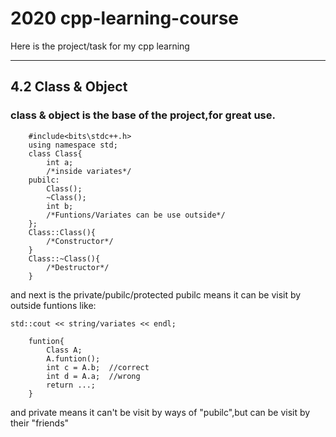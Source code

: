 
# 2020 cpp-learning-course

Here is the project/task for my cpp learning

---
## 4.2 Class & Object

### class & object is the base of the project,for great use.
```
    #include<bits\stdc++.h>
    using namespace std;
    class Class{
        int a;
        /*inside variates*/
    pubilc:
        Class();
        ~Class();
        int b;
        /*Funtions/Variates can be use outside*/
    };
    Class::Class(){
        /*Constructor*/
    }
    Class::~Class(){
        /*Destructor*/
    }
```
and next is the private/pubilc/protected
pubilc means it can be visit by outside funtions like:

`std::cout << string/variates << endl;`

```
    funtion{
        Class A;
        A.funtion();
        int c = A.b;  //correct
        int d = A.a;  //wrong
        return ...;
    }
```

and private means it can't be visit by ways of "pubilc",but can be visit by their "friends"

